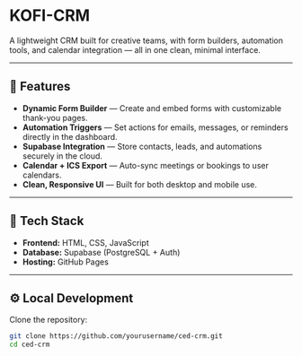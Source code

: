 # KOFI-CRM

A lightweight CRM built for creative teams, with form builders, automation tools, and calendar integration — all in one clean, minimal interface.

---

## 🚀 Features
- **Dynamic Form Builder** — Create and embed forms with customizable thank-you pages.
- **Automation Triggers** — Set actions for emails, messages, or reminders directly in the dashboard.
- **Supabase Integration** — Store contacts, leads, and automations securely in the cloud.
- **Calendar + ICS Export** — Auto-sync meetings or bookings to user calendars.
- **Clean, Responsive UI** — Built for both desktop and mobile use.

---

## 🧩 Tech Stack
- **Frontend:** HTML, CSS, JavaScript  
- **Database:** Supabase (PostgreSQL + Auth)  
- **Hosting:** GitHub Pages  

---

## ⚙️ Local Development

Clone the repository:
```bash
git clone https://github.com/yourusername/ced-crm.git
cd ced-crm

